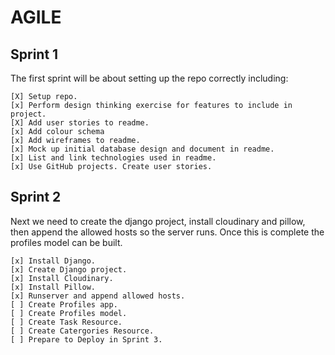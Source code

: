 # AGILE

## Sprint 1 

The first sprint will be about setting up the repo correctly including:

    [X] Setup repo.
    [x] Perform design thinking exercise for features to include in project.
    [X] Add user stories to readme.
    [x] Add colour schema
    [x] Add wireframes to readme.
    [x] Mock up initial database design and document in readme.
    [x] List and link technologies used in readme.
    [x] Use GitHub projects. Create user stories.

## Sprint 2 

Next we need to create the django project, install cloudinary and pillow, then append the allowed hosts so the server runs. Once this is complete the profiles model can be built. 

    [x] Install Django.
    [x] Create Django project.
    [x] Install Cloudinary.
    [x] Install Pillow.
    [x] Runserver and append allowed hosts.
    [ ] Create Profiles app.
    [ ] Create Profiles model. 
    [ ] Create Task Resource. 
    [ ] Create Catergories Resource. 
    [ ] Prepare to Deploy in Sprint 3.